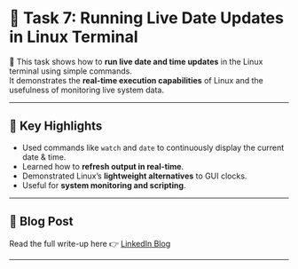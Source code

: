 # 🐧 Task 7: Running Live Date Updates in Linux Terminal

📖 This task shows how to **run live date and time updates** in the Linux terminal using simple commands.  
It demonstrates the **real-time execution capabilities** of Linux and the usefulness of monitoring live system data.

---

## 📌 Key Highlights
- Used commands like `watch` and `date` to continuously display the current date & time.
- Learned how to **refresh output in real-time**.
- Demonstrated Linux’s **lightweight alternatives** to GUI clocks.
- Useful for **system monitoring and scripting**.

---

## 📖 Blog Post
Read the full write-up here 👉 [LinkedIn Blog](https://www.linkedin.com/posts/aman-kant-mahto_run-the-live-date-in-the-linux-terminal-activity-7255110914520047616-fbro)

---

